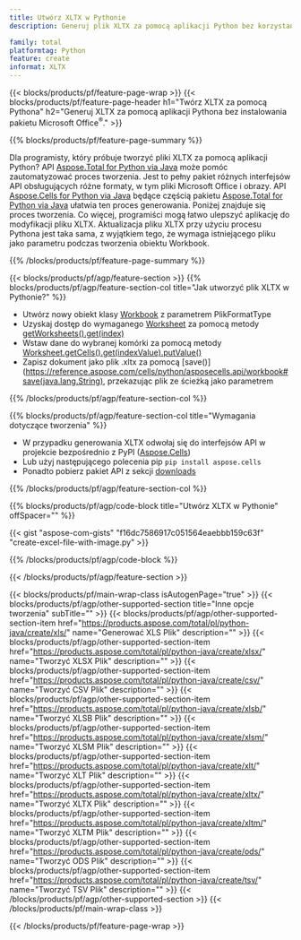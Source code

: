 ```yaml
---
title: Utwórz XLTX w Pythonie
description: Generuj plik XLTX za pomocą aplikacji Python bez korzystania z pakietu Microsoft Office. 

family: total
platformtag: Python
feature: create
informat: XLTX
---
```

{{< blocks/products/pf/feature-page-wrap >}}
{{< blocks/products/pf/feature-page-header h1="Twórz XLTX za pomocą Pythona" h2="Generuj XLTX za pomocą aplikacji Pythona bez instalowania pakietu Microsoft Office<sup>&reg;</sup>." >}}

{{% blocks/products/pf/feature-page-summary %}}

Dla programisty, który próbuje tworzyć pliki XLTX za pomocą aplikacji Python? API [Aspose.Total for Python via Java](https://products.aspose.com/total/python-java/) może pomóc zautomatyzować proces tworzenia. Jest to pełny pakiet różnych interfejsów API obsługujących różne formaty, w tym pliki Microsoft Office i obrazy. API [Aspose.Cells for Python via Java](https://products.aspose.com/cells/python-java/) będące częścią pakietu [Aspose.Total for Python via Java](https://products.aspose.com/total/python-java/) ułatwia ten proces generowania. Poniżej znajduje się proces tworzenia. Co więcej, programiści mogą łatwo ulepszyć aplikację do modyfikacji pliku XLTX. Aktualizacja pliku XLTX przy użyciu procesu Pythona jest taka sama, z wyjątkiem tego, że wymaga istniejącego pliku jako parametru podczas tworzenia obiektu Workbook.

{{% /blocks/products/pf/feature-page-summary %}}

{{< blocks/products/pf/agp/feature-section >}}
{{% blocks/products/pf/agp/feature-section-col title="Jak utworzyć plik XLTX w Pythonie?" %}}

- Utwórz nowy obiekt klasy [Workbook](https://reference.aspose.com/cells/python/asposecells.api/Workbook) z parametrem PlikFormatType
- Uzyskaj dostęp do wymaganego [Worksheet](https://reference.aspose.com/cells/python/asposecells.api/Worksheet) za pomocą metody [getWorksheets().get(index)](https://reference.aspose.com/cells/python/asposecells.api/workbook#Worksheets)
- Wstaw dane do wybranej komórki za pomocą metody [Worksheet.getCells().get(indexValue).putValue()](https://reference.aspose.com/cells/python/asposecells.api/worksheet#Cells)
- Zapisz dokument jako plik .xltx za pomocą [save()](https://reference.aspose.com/cells/python/asposecells.api/workbook#save(java.lang.String), przekazując plik ze ścieżką jako parametrem

{{% /blocks/products/pf/agp/feature-section-col %}}

{{% blocks/products/pf/agp/feature-section-col title="Wymagania dotyczące tworzenia" %}}

- W przypadku generowania XLTX odwołaj się do interfejsów API w projekcie bezpośrednio z PyPI ([Aspose.Cells](https://pypi.org/project/aspose-cells/))
- Lub użyj następującego polecenia pip ```pip install aspose.cells``` 
- Ponadto pobierz pakiet API z sekcji [downloads](https://releases.aspose.comcells/python-java) 

{{% /blocks/products/pf/agp/feature-section-col %}}

{{% blocks/products/pf/agp/code-block title="Utwórz XLTX w Pythonie" offSpacer="" %}}

{{< gist "aspose-com-gists" "f16dc7586917c051564eaebbb159c63f" "create-excel-file-with-image.py" >}}

{{% /blocks/products/pf/agp/code-block %}}

{{< /blocks/products/pf/agp/feature-section >}}

{{< blocks/products/pf/main-wrap-class isAutogenPage="true" >}}
{{< blocks/products/pf/agp/other-supported-section title="Inne opcje tworzenia" subTitle="" >}}
{{< blocks/products/pf/agp/other-supported-section-item href="https://products.aspose.com/total/pl/python-java/create/xls/" name="Generować XLS Plik" description="" >}}
{{< blocks/products/pf/agp/other-supported-section-item href="https://products.aspose.com/total/pl/python-java/create/xlsx/" name="Tworzyć XLSX Plik" description="" >}}
{{< blocks/products/pf/agp/other-supported-section-item href="https://products.aspose.com/total/pl/python-java/create/csv/" name="Tworzyć CSV Plik" description="" >}}
{{< blocks/products/pf/agp/other-supported-section-item href="https://products.aspose.com/total/pl/python-java/create/xlsb/" name="Tworzyć XLSB Plik" description="" >}}
{{< blocks/products/pf/agp/other-supported-section-item href="https://products.aspose.com/total/pl/python-java/create/xlsm/" name="Tworzyć XLSM Plik" description="" >}}
{{< blocks/products/pf/agp/other-supported-section-item href="https://products.aspose.com/total/pl/python-java/create/xlt/" name="Tworzyć XLT Plik" description="" >}}
{{< blocks/products/pf/agp/other-supported-section-item href="https://products.aspose.com/total/pl/python-java/create/xltx/" name="Tworzyć XLTX Plik" description="" >}}
{{< blocks/products/pf/agp/other-supported-section-item href="https://products.aspose.com/total/pl/python-java/create/xltm/" name="Tworzyć XLTM Plik" description="" >}}
{{< blocks/products/pf/agp/other-supported-section-item href="https://products.aspose.com/total/pl/python-java/create/ods/" name="Tworzyć ODS Plik" description="" >}}
{{< blocks/products/pf/agp/other-supported-section-item href="https://products.aspose.com/total/pl/python-java/create/tsv/" name="Tworzyć TSV Plik" description="" >}}
{{< /blocks/products/pf/agp/other-supported-section >}}
{{< /blocks/products/pf/main-wrap-class >}}

{{< /blocks/products/pf/feature-page-wrap >}}
